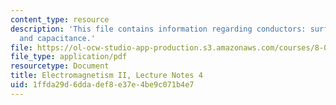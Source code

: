 ```yaml
---
content_type: resource
description: 'This file contains information regarding conductors: surface forces
  and capacitance.'
file: https://ol-ocw-studio-app-production.s3.amazonaws.com/courses/8-07-electromagnetism-ii-fall-2012/1ffda29d6ddadef8e37e4be9c071b4e7_MIT8_07F12_ln4.pdf
file_type: application/pdf
resourcetype: Document
title: Electromagnetism II, Lecture Notes 4
uid: 1ffda29d-6dda-def8-e37e-4be9c071b4e7
---
```

